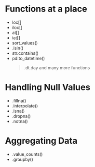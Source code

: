 # Functions at a place

* loc[]
* iloc[]
* at[]
* iat[]
* sort_values()
* .isin()
* str.contains()
* pd.to_datetime()
    > .dt.day and many more functions

# Handling Null Values
* .fillna()
* .interpolate()
* .isna()
* .dropna()
* .notna()

# Aggregating Data
* .value_counts()
* .groupby()